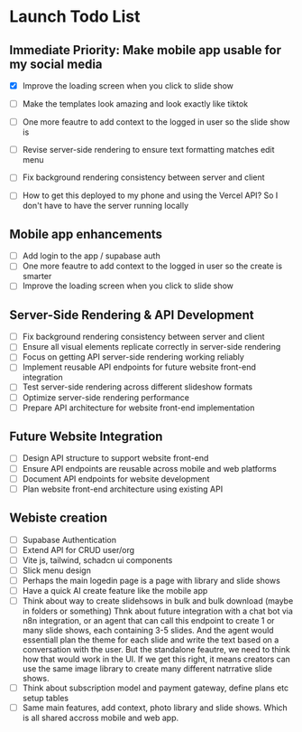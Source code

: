 # Launch Todo List

## Immediate Priority: Make mobile app usable for my social media
- [x] Improve the loading screen when you click to slide show
- [ ] Make the templates look amazing and look exactly like tiktok
- [ ] One more feautre to add context to the logged in user so the slide show is
- [ ] Revise server-side rendering to ensure text formatting matches edit menu
- [ ] Fix background rendering consistency between server and client
- [ ] How to get this deployed to my phone and using the Vercel API? So I don't have to have the server running locally




## Mobile app enhancements
- [ ] Add login to the app / supabase auth
- [ ] One more feautre to add context to the logged in user so the create is smarter
- [ ] Improve the loading screen when you click to slide show

## Server-Side Rendering & API Development

- [ ] Fix background rendering consistency between server and client
- [ ] Ensure all visual elements replicate correctly in server-side rendering
- [ ] Focus on getting API server-side rendering working reliably
- [ ] Implement reusable API endpoints for future website front-end integration
- [ ] Test server-side rendering across different slideshow formats
- [ ] Optimize server-side rendering performance
- [ ] Prepare API architecture for website front-end implementation

## Future Website Integration

- [ ] Design API structure to support website front-end
- [ ] Ensure API endpoints are reusable across mobile and web platforms
- [ ] Document API endpoints for website development
- [ ] Plan website front-end architecture using existing API

## Webiste creation
- [ ] Supabase Authentication 
- [ ] Extend API for CRUD user/org 
- [ ] Vite js, tailwind, schadcn ui components
- [ ] Slick menu design
- [ ] Perhaps the main logedin page is a page with library and slide shows
- [ ] Have a quick AI create feature like the mobile app
- [ ] Think about way to create slidehsows in bulk and bulk download (maybe in folders or something) Thnk about future integration with a chat bot via n8n integration, or an agent that can call this endpoint to create 1 or many slide shows, each containing 3-5 slides. And the agent would essentiall plan the theme for each slide and write the text based on a conversation with the user. But the standalone feautre, we need to think how that would work in the UI. If we get this right, it means creators can use the same image library to create many different natrrative slide shows.
- [ ] Think about subscription model and payment gateway, define plans etc setup tables
- [ ] Same main features, add context, photo library and slide shows. Which is all shared accross mobile and web app.